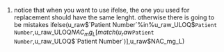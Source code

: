 1. notice that when you want to use ifelse, the one you used for replacement should have the same lenght. otherwise there is going to be mistakes
ifelse(u_raw$`Patient Number`%in%u_raw_ULOQ$`Patient Number`,u_raw_ULOQ$NAC_mg_L[match(u_raw$`Patient Number`,u_raw_ULOQ$`Patient Number`)],u_raw$NAC_mg_L) 
